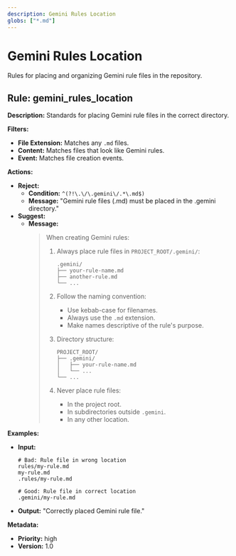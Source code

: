 ```yaml
---
description: Gemini Rules Location
globs: ["*.md"]
---
```

# Gemini Rules Location

Rules for placing and organizing Gemini rule files in the repository.

## Rule: gemini_rules_location

**Description:** Standards for placing Gemini rule files in the correct directory.

**Filters:**

*   **File Extension:** Matches any `.md` files.
*   **Content:** Matches files that look like Gemini rules.
*   **Event:** Matches file creation events.

**Actions:**

*   **Reject:**
    *   **Condition:** `^(?!\.\/\.gemini\/.*\.md$)`
    *   **Message:** "Gemini rule files (.md) must be placed in the .gemini directory."
*   **Suggest:**
    *   **Message:**
        > When creating Gemini rules:
        >
        > 1.  Always place rule files in `PROJECT_ROOT/.gemini/`:
        >     ```
        >     .gemini/
        >     ├── your-rule-name.md
        >     ├── another-rule.md
        >     └── ...
        >     ```
        >
        > 2.  Follow the naming convention:
        >     *   Use kebab-case for filenames.
        >     *   Always use the `.md` extension.
        >     *   Make names descriptive of the rule's purpose.
        >
        > 3.  Directory structure:
        >     ```
        >     PROJECT_ROOT/
        >     ├── .gemini/
        >     │   ├── your-rule-name.md
        >     │   └── ...
        >     └── ...
        >     ```
        >
        > 4.  Never place rule files:
        >     *   In the project root.
        >     *   In subdirectories outside `.gemini`.
        >     *   In any other location.

**Examples:**

*   **Input:**
    ```
    # Bad: Rule file in wrong location
    rules/my-rule.md
    my-rule.md
    .rules/my-rule.md

    # Good: Rule file in correct location
    .gemini/my-rule.md
    ```
*   **Output:** "Correctly placed Gemini rule file."

**Metadata:**

*   **Priority:** high
*   **Version:** 1.0
